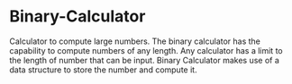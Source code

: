 # Binary-Calculator
Calculator to compute large numbers.
The binary calculator has the capability to compute numbers of any length. Any calculator has a limit to the length of number that can be input. Binary Calculator makes use of a data structure to store the number and compute it.
